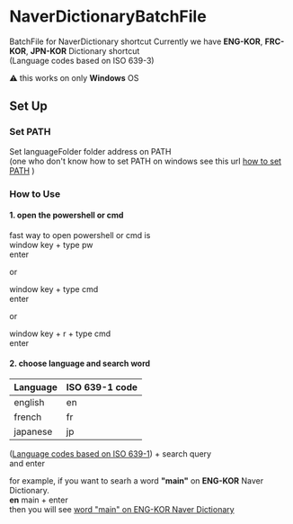 # NaverDictionaryBatchFile
BatchFile for NaverDictionary shortcut
Currently we have **ENG-KOR**, **FRC-KOR**, **JPN-KOR** Dictionary shortcut  
(Language codes based on ISO 639-3)

:warning: this works on only **Windows** OS

## Set Up
### Set PATH
Set languageFolder folder address on PATH  
(one who don't know how to set PATH on windows see this url 
[how to set PATH](https://www.opentechguides.com/how-to/article/windows-10/113/windows-10-set-path.html) )  

### How to Use
#### 1. open the powershell or cmd
fast way to open powershell or cmd is  
window key + type pw  
enter  

or  

window key + type cmd  
enter  

or  

window key + r + type cmd  
enter

#### 2. choose language and search word

| Language | ISO 639-1 code |
|---|---|
| english | en |
| french | fr |
| japanese | jp |

([Language codes based on ISO 639-1](https://en.wikipedia.org/wiki/ISO_639-1)) + search query  
and enter  

for example, if you want to searh a word **"main"** on **ENG-KOR** Naver Dictionary.  
**en** main + enter  
then you will see [word "main" on ENG-KOR Naver Dictionary](https://en.dict.naver.com/#/search?range=all&query=main)
